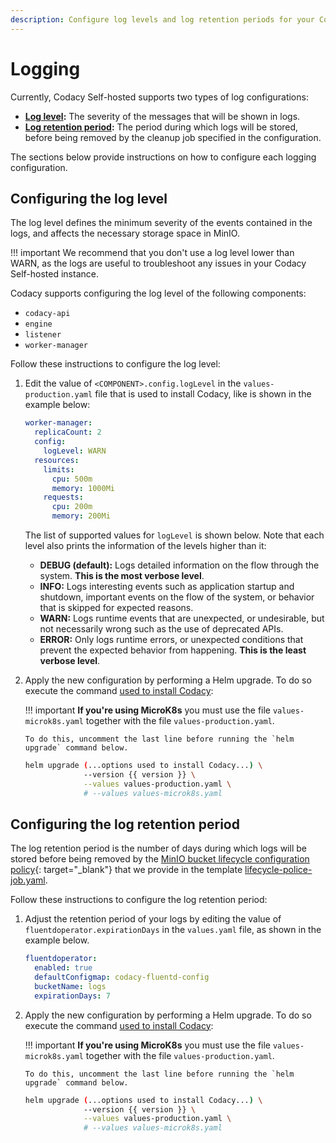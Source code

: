 ```yaml
---
description: Configure log levels and log retention periods for your Codacy Self-hosted instance.
---
```


# Logging

Currently, Codacy Self-hosted supports two types of log configurations:

-   **[Log level](#configuring-the-log-level):** The severity of the messages that will be shown in logs.
-   **[Log retention period](#configuring-the-log-retention-period):** The period during which logs will be stored, before being removed by the cleanup job specified in the configuration.

The sections below provide instructions on how to configure each logging configuration.

## Configuring the log level

The log level defines the minimum severity of the events contained in the logs, and affects the necessary storage space in MinIO.

!!! important
    We recommend that you don't use a log level lower than WARN, as the logs are useful to troubleshoot any issues in your Codacy Self-hosted instance.

Codacy supports configuring the log level of the following components:

-   `codacy-api`
-   `engine`
-   `listener`
-   `worker-manager`

Follow these instructions to configure the log level: 

1.  Edit the value of `<COMPONENT>.config.logLevel` in the `values-production.yaml` file that is used to install Codacy, like is shown in the example below:

    ```yaml
    worker-manager:
      replicaCount: 2
      config:
        logLevel: WARN
      resources:
        limits:
          cpu: 500m
          memory: 1000Mi
        requests:
          cpu: 200m
          memory: 200Mi
    ```

    The list of supported values for `logLevel` is shown below. Note that each level also prints the information of the levels higher than it:

    -   **DEBUG (default):** Logs detailed information on the flow through the system. **This is the most verbose level**.
    -   **INFO:** Logs interesting events such as application startup and shutdown, important events on the flow of the system, or behavior that is skipped for expected reasons.
    -   **WARN:** Logs runtime events that are unexpected, or undesirable, but not necessarily wrong such as the use of deprecated APIs.
    -   **ERROR:** Only logs runtime errors, or unexpected conditions that prevent the expected behavior from happening. **This is the least verbose level**.

1.  Apply the new configuration by performing a Helm upgrade. To do so execute the command [used to install Codacy](../index.md#helm-upgrade):

    !!! important
        **If you're using MicroK8s** you must use the file `values-microk8s.yaml` together with the file `values-production.yaml`.
        
        To do this, uncomment the last line before running the `helm upgrade` command below.

    ```bash
    helm upgrade (...options used to install Codacy...) \
                 --version {{ version }} \
                 --values values-production.yaml \
                 # --values values-microk8s.yaml
    ```

## Configuring the log retention period

The log retention period is the number of days during which logs will be stored before being removed by the [MinIO bucket lifecycle configuration policy](https://docs.min.io/docs/minio-bucket-lifecycle-guide.html){: target="_blank"} that we provide in the template [lifecycle-police-job.yaml](https://github.com/codacy/chart/blob/master/codacy/templates/fluentd/lifecycle-police-job.yaml).

Follow these instructions to configure the log retention period:

1.  Adjust the retention period of your logs by editing the value of `fluentdoperator.expirationDays` in the `values.yaml` file, as shown in the example below.

    ```yaml
    fluentdoperator:
      enabled: true
      defaultConfigmap: codacy-fluentd-config
      bucketName: logs
      expirationDays: 7
    ```

1.  Apply the new configuration by performing a Helm upgrade. To do so execute the command [used to install Codacy](../index.md#helm-upgrade):

    !!! important
        **If you're using MicroK8s** you must use the file `values-microk8s.yaml` together with the file `values-production.yaml`.
        
        To do this, uncomment the last line before running the `helm upgrade` command below.

    ```bash
    helm upgrade (...options used to install Codacy...) \
                 --version {{ version }} \
                 --values values-production.yaml \
                 # --values values-microk8s.yaml
    ```
